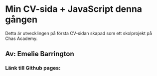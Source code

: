 
# Min CV-sida + JavaScript denna gången #

Detta är utvecklingen på första CV-sidan skapad som ett skolprojekt på Chas Academy. 

## Av: Emelie Barrington ##

### Länk till Github pages: ###

